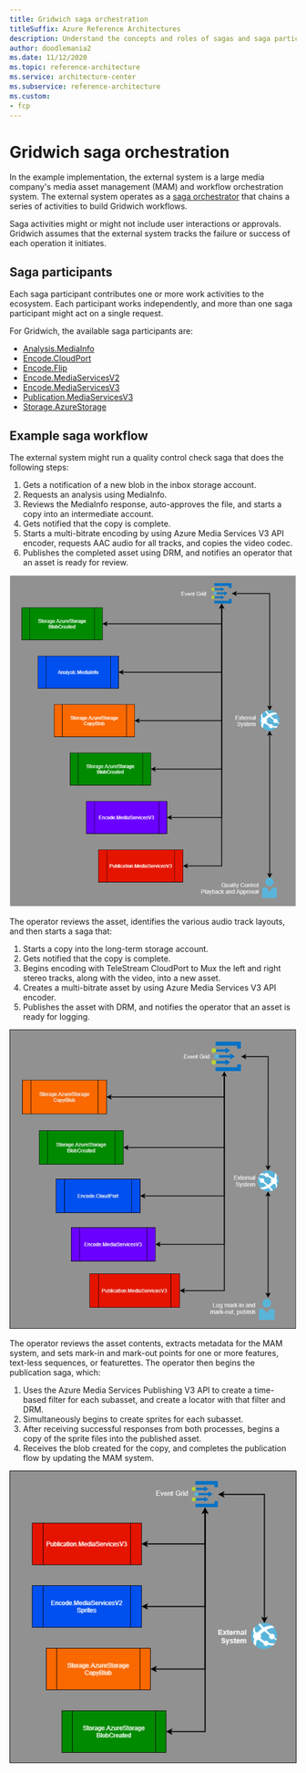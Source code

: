 ```yaml
---
title: Gridwich saga orchestration
titleSuffix: Azure Reference Architectures
description: Understand the concepts and roles of sagas and saga participants in orchestrating Gridwich workflows.
author: doodlemania2
ms.date: 11/12/2020
ms.topic: reference-architecture
ms.service: architecture-center
ms.subservice: reference-architecture
ms.custom:
- fcp
---
```


# Gridwich saga orchestration

In the example implementation, the external system is a large media company's media asset management (MAM) and workflow orchestration system. The external system operates as a [saga orchestrator](https://microservices.io/patterns/data/saga.html) that chains a series of activities to build Gridwich workflows.

Saga activities might or might not include user interactions or approvals. Gridwich assumes that the external system tracks the failure or success of each operation it initiates.

## Saga participants

Each saga participant contributes one or more work activities to the ecosystem. Each participant works independently, and more than one saga participant might act on a single request.

For Gridwich, the available saga participants are:

- [Analysis.MediaInfo](https://github.com/mspnp/gridwich/blob/main/src/Gridwich.SagaParticipants.Analysis.MediaInfo/)
- [Encode.CloudPort](https://github.com/mspnp/gridwich/blob/main/src/Gridwich.SagaParticipants.Encode.CloudPort/)
- [Encode.Flip](https://github.com/mspnp/gridwich/blob/main/src/Gridwich.SagaParticipants.Encode.Flip/)
- [Encode.MediaServicesV2](https://github.com/mspnp/gridwich/blob/main/src/Gridwich.SagaParticipants.Encode.MediaServicesV2/)
- [Encode.MediaServicesV3](https://github.com/mspnp/gridwich/blob/main/src/Gridwich.SagaParticipants.Encode.MediaServicesV3/)
- [Publication.MediaServicesV3](https://github.com/mspnp/gridwich/blob/main/src/Gridwich.SagaParticipants.Publication.MediaServicesV3/)
- [Storage.AzureStorage](https://github.com/mspnp/gridwich/blob/main/src/Gridwich.SagaParticipants.Storage.AzureStorage/)

## Example saga workflow

The external system might run a quality control check saga that does the following steps:

1. Gets a notification of a new blob in the inbox storage account.
1. Requests an analysis using MediaInfo.
1. Reviews the MediaInfo response, auto-approves the file, and starts a copy into an intermediate account.
1. Gets notified that the copy is complete.
1. Starts a multi-bitrate encoding by using Azure Media Services V3 API encoder, requests AAC audio for all tracks, and copies the video codec.
1. Publishes the completed asset using DRM, and notifies an operator that an asset is ready for review.

![Diagram showing a quality control check saga.](media/quality-control-saga.png)

The operator reviews the asset, identifies the various audio track layouts, and then starts a saga that:

 1. Starts a copy into the long-term storage account.
 1. Gets notified that the copy is complete.
 1. Begins encoding with TeleStream CloudPort to Mux the left and right stereo tracks, along with the video, into a new asset.
 1. Creates a multi-bitrate asset by using Azure Media Services V3 API encoder.
 1. Publishes the asset with DRM, and notifies the operator that an asset is ready for logging.

![Diagram showing an asset creation saga.](media/logging-saga.png)

The operator reviews the asset contents, extracts metadata for the MAM system, and sets mark-in and mark-out points for one or more features, text-less sequences, or featurettes. The operator then begins the publication saga, which:

 1. Uses the Azure Media Services Publishing V3 API to create a time-based filter for each subasset, and create a locator with that filter and DRM.
 1. Simultaneously begins to create sprites for each subasset.
 1. After receiving successful responses from both processes, begins a copy of the sprite files into the published asset.
 1. Receives the blob created for the copy, and completes the publication flow by updating the MAM system.

![Diagram showing an asset publication saga.](media/publication-saga.png)

